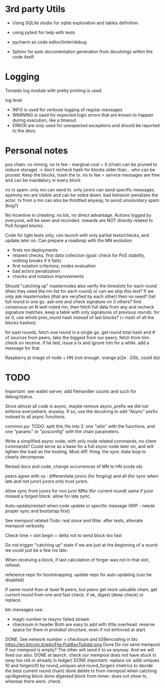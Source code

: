 # 3rd party Utils

* Using SQLite studio for sqlite exploration and tables definition
* using pytest for help with tests
* pycharm as code editor/linter/debug

* Sphinx for auto documentation generation from docstrings within the code itself.

# Logging

Tornado log module with pretty printing is used.

log level

- INFO is used for verbose logging of regular messages
- WARNING is used for expected logic errors that are known to happen during execution, like a timeout.
- ERROR are only used for unexpected exceptions and should be reported to the devs.


# Personal notes

pos chain: no mining, no tx fee - marginal cost = 0
(chain can be pruned to reduce storage) -> don't recheck hash for blocks older than... who can be pruned. Keep the blocks, trash the tx.
no tx fee = service messages are free and can be mandatory in every block

no tx spam: only mn can send tx. only jurors can send specific messages.
spammy mn are visible and can be voted down. bad behavior penalizes the actor.
tx from a mn can also be throttled anyway, to avoid unvoluntary spam (bug?) 

No incentive in cheating: no bis, no direct advantage. Actions logged by everyone, will be seen and recorded.
rewards are NOT directly related to PoS forged blocks. 


Code for light tests only, can launch with only partial tests/checks, and update later on.
Can prepare a roadmap with the MN evolution

- firsts mn deployments
- relaxed checks, first data collection (goal: check for PoS stability, nothing breaks if it fails)
- first notation criterions, nodes evaluation
- bad actors penalization
- checks and notation improvements


Should "catching up" masternodes also verify the timeslots for each round (then they need the mn list for each round)
or can we skip this test? If we only ask masternodes (that are veryfied by each other) then no need?
Get full round in one go.
ask one and check signature on 3 others?
find consensus on N well noted mn, then fetch full data from any and recheck signature matches. 
keep a table with only signatures of previous rounds.
for sir 0, use whole prev_round hash instead of last blocks? (= hash of all the blocks hashes)

for past rounds, fetch one round in a single go.
get round total hash and # of sources from peers, take the biggest from our peers, fetch from him.
check on receive. if he lied, issue a tx and ignore him for a while.
add a message for that. 


Raspberry pi image of node + HN
(not enough. orange pi2e : 2Gb, could do)


# TODO

Important: see wallet server, add filehandler counts and such for debug/status.

Since almost all code is async, maybe remove async_prefix we did not enforce everywhere, anyway.
If so, use the docstring to add "Async" prefix instead to all async functions.

common.py: TODO: split this file into 2: one "utils" with the functions, and one "params" or "posconfig" with the chain parameters.

Write a simplified async node, with only node related commands, no client commands?
Could serve as a base for a full async node later on, and will lighten the load on the hosting.
Most diff. thing: the sync state loop to clearly decompose.

Reread docs and code, change occurrences of MN to HN (code ok)

peers agree with us : differentiate jurors (for forging) and all (for sync when late and not juror)
jurors only trust jurors.

Allow sync from jurors for non juror MNs (for current round)
same if juror missed a forged block: allow for late sync.

Auto-update/restart when code update or specific message (WIP - needs proper sync and bootstrap first) 

See mempool related Todo: real since and filter. 
after tests, alleviate mempool verbosity

Check time > slot begin + delta not to send block too fast

Do not trigger "catching up" state if we are just at the beginning of a round: we could just be a few ms late.

When receiving a block, if last calculation of forger was not in that slot, refresh.

reference repo for bootstrapping.
update repo for auto updating (can be disabled)


If same round than at least N peers, but peers get more valuable chain, get current round from one and fast check.
if ok, digest (deep check) or replace.

btc messages use:
- magic number to resync failed stream
- checksum in header
Both are easy to add with little overhead. reserve space for them in protobuf structure, even if not enforced at start.

DONE. See network number + checksum and b58encoding in btc https://en.bitcoin.it/wiki/File:PubKeyToAddr.png
Done  Do *not* send mempool if our mempool is empty? The other will send it to us anyway. And we will feed our also.
DONE at launch, check our mempool does not have stuck tx (way too old or already in ledger)
DONE *Important:* replace (or add) uniques 10 and forgers10 by round_uniques and round_forgers (metrics to decide the best current round chain)
done delete tx from mempool when catching up/digesting block
done digested block from miner: does not show tx, whereas there were. check.
